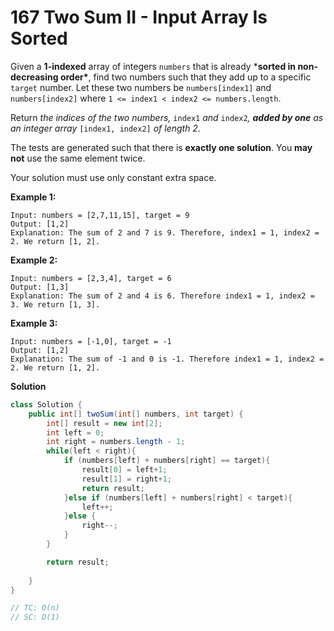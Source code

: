 # 167 Two Sum II - Input Array Is Sorted

Given a **1-indexed** array of integers `numbers` that is already ***sorted in non-decreasing order\***, find two numbers such that they add up to a specific `target` number. Let these two numbers be `numbers[index1]` and `numbers[index2]` where `1 <= index1 < index2 <= numbers.length`.

Return *the indices of the two numbers,* `index1` *and* `index2`*, **added by one** as an integer array* `[index1, index2]` *of length 2.*

The tests are generated such that there is **exactly one solution**. You **may not** use the same element twice.

Your solution must use only constant extra space.

 

**Example 1:**

```
Input: numbers = [2,7,11,15], target = 9
Output: [1,2]
Explanation: The sum of 2 and 7 is 9. Therefore, index1 = 1, index2 = 2. We return [1, 2].
```

**Example 2:**

```
Input: numbers = [2,3,4], target = 6
Output: [1,3]
Explanation: The sum of 2 and 4 is 6. Therefore index1 = 1, index2 = 3. We return [1, 3].
```

**Example 3:**

```
Input: numbers = [-1,0], target = -1
Output: [1,2]
Explanation: The sum of -1 and 0 is -1. Therefore index1 = 1, index2 = 2. We return [1, 2].
```

 

**Solution**

```java
class Solution {
    public int[] twoSum(int[] numbers, int target) {
        int[] result = new int[2];
        int left = 0; 
        int right = numbers.length - 1;
        while(left < right){
            if (numbers[left] + numbers[right] == target){
                result[0] = left+1;
                result[1] = right+1;
                return result;
            }else if (numbers[left] + numbers[right] < target){
                left++;
            }else {
                right--;
            }
        }

        return result;
        
    }
}

// TC: O(n)
// SC: O(1)
```

